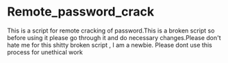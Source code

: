 # Remote_password_crack
This is a script for remote cracking of password.This is a broken script so before using it please go through it and do necessary changes.Please don't hate me for this shitty broken script , I am a newbie. Please dont use this process for unethical work
